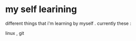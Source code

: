 # my self learining 
different things that i'm learning by myself .
currently these :

linux , 
git 
